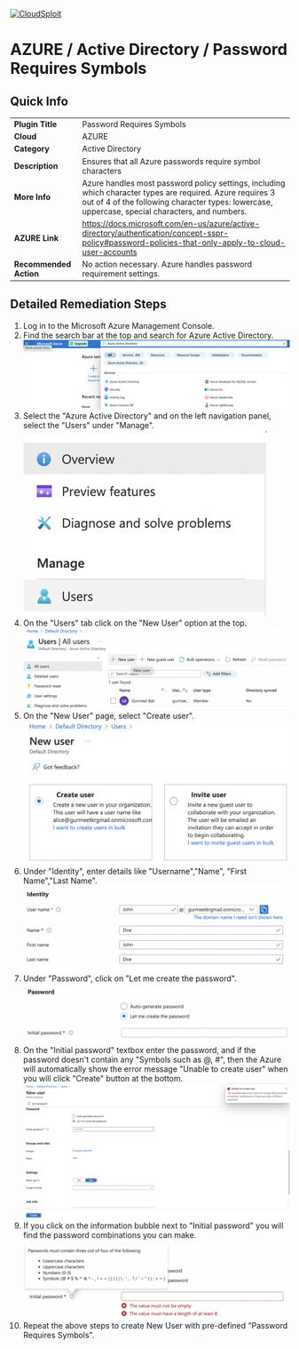 [![CloudSploit](https://cloudsploit.com/img/logo-new-big-text-100.png "CloudSploit")](https://cloudsploit.com)

# AZURE / Active Directory / Password Requires Symbols

## Quick Info

| | |
|-|-|
| **Plugin Title** | Password Requires Symbols |
| **Cloud** | AZURE |
| **Category** | Active Directory |
| **Description** | Ensures that all Azure passwords require symbol characters |
| **More Info** | Azure handles most password policy settings, including which character types are required. Azure requires 3 out of 4 of the following character types: lowercase, uppercase, special characters, and numbers. |
| **AZURE Link** | https://docs.microsoft.com/en-us/azure/active-directory/authentication/concept-sspr-policy#password-policies-that-only-apply-to-cloud-user-accounts |
| **Recommended Action** | No action necessary. Azure handles password requirement settings. |

## Detailed Remediation Steps

1. Log in to the Microsoft Azure Management Console.
2. Find the search bar at the top and search for Azure Active Directory. </br> <img src="/resources/azure/activedirectory/password-requires-symbols/step2.png"/>
3.  Select the "Azure Active Directory" and on the left navigation panel, select the "Users" under "Manage".</br> <img src="/resources/azure/activedirectory/password-requires-symbols/step3.png"/>
4. On the "Users" tab click on the "New User" option at the top.</br> <img src="/resources/azure/activedirectory/password-requires-symbols/step4.png"/>
5. On the "New User" page, select "Create user".</br> <img src="/resources/azure/activedirectory/password-requires-symbols/step5.png"/>
6. Under "Identity", enter details like "Username","Name", "First Name","Last Name".</br> <img src="/resources/azure/activedirectory/password-requires-symbols/step6.png"/>
7. Under "Password", click on "Let me create the password". </br> <img src="/resources/azure/activedirectory/password-requires-symbols/step7.png"/>
8. On the "Initial password" textbox enter the password, and if the password doesn't contain any "Symbols such as @, #", then the Azure will automatically show the error message "Unable to create user" when you will click "Create" button at the bottom.</br> <img src="/resources/azure/activedirectory/password-requires-symbols/step8.png"/>
9. If you click on the information bubble next to "Initial password" you will find the password combinations you can make.</br> <img src="/resources/azure/activedirectory/password-requires-symbols/step9.png"/>
10. Repeat the above steps to create New User with pre-defined "Password Requires Symbols".</br>
